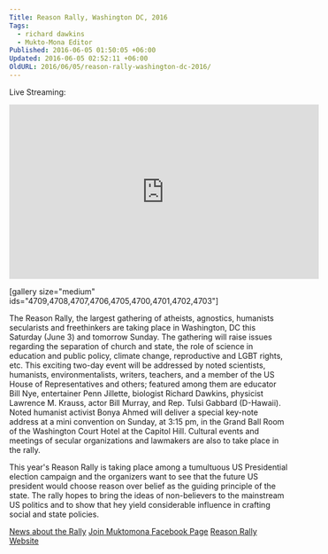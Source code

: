 ```yaml
---
Title: Reason Rally, Washington DC, 2016
Tags:
  - richard dawkins
  - Mukto-Mona Editor
Published: 2016-06-05 01:50:05 +06:00
Updated: 2016-06-05 02:52:11 +06:00
OldURL: 2016/06/05/reason-rally-washington-dc-2016/
---
```


Live Streaming:

<iframe width="560" height="315" src="https://www.youtube.com/embed/pFGUCQCvH9A" frameborder="0" allowfullscreen></iframe>

[gallery size="medium" ids="4709,4708,4707,4706,4705,4700,4701,4702,4703"]


The Reason Rally, the largest gathering of atheists, agnostics, humanists secularists and freethinkers are taking place in Washington, DC this Saturday (June 3) and tomorrow Sunday. The gathering will raise issues regarding the separation of church and state, the role of science in education and public policy, climate change, reproductive and LGBT rights, etc. This exciting two-day event will be addressed by noted scientists, humanists, environmentalists, writers, teachers, and a member of the US House of Representatives and others; featured among them are educator Bill Nye, entertainer Penn Jillette, biologist Richard Dawkins, physicist Lawrence M. Krauss, actor Bill Murray, and Rep. Tulsi Gabbard (D-Hawaii). Noted humanist activist Bonya Ahmed will deliver a special key-note address at a mini convention on Sunday, at 3:15 pm, in the Grand Ball Room of the Washington Court Hotel at the Capitol Hill. Cultural events and meetings of secular organizations and lawmakers are also to take place in the rally.

This year's Reason Rally is taking place among a tumultuous US Presidential election campaign and the organizers want to see that the future US president would choose reason over belief as the guiding principle of the state. The rally hopes to bring the ideas of non-believers to the mainstream US politics and to show that hey yield considerable influence in crafting social and state policies.

<a href="https://www.cnn.com/2016/06/02/politics/atheist-reason-rally/" target="_blank"> News about the Rally</a>
<a href="https://www.facebook.com/muktomonaofficial" target="_blank">Join Muktomona Facebook Page</a>
<a href="https://reasonrally.org/" target="_blank">Reason Rally Website</a>

